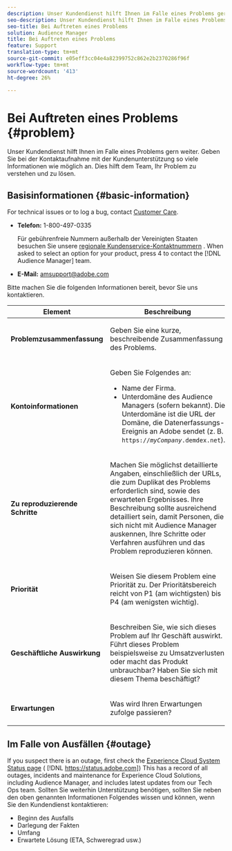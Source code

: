 ```yaml
---
description: Unser Kundendienst hilft Ihnen im Falle eines Problems gern weiter. Geben Sie bei der Kontaktaufnahme mit der Kundenunterstützung so viele Informationen wie möglich an. Dies hilft dem Team, Ihr Problem zu verstehen und zu lösen.
seo-description: Unser Kundendienst hilft Ihnen im Falle eines Problems gern weiter. Geben Sie bei der Kontaktaufnahme mit der Kundenunterstützung so viele Informationen wie möglich an. Dies hilft dem Team, Ihr Problem zu verstehen und zu lösen.
seo-title: Bei Auftreten eines Problems
solution: Audience Manager
title: Bei Auftreten eines Problems
feature: Support
translation-type: tm+mt
source-git-commit: e05eff3cc04e4a82399752c862e2b2370286f96f
workflow-type: tm+mt
source-wordcount: '413'
ht-degree: 26%

---
```



# Bei Auftreten eines Problems {#problem}

Unser Kundendienst hilft Ihnen im Falle eines Problems gern weiter. Geben Sie bei der Kontaktaufnahme mit der Kundenunterstützung so viele Informationen wie möglich an. Dies hilft dem Team, Ihr Problem zu verstehen und zu lösen.

## Basisinformationen {#basic-information}

<!-- 

r_problem.xml

 -->

For technical issues or to log a bug, contact [Customer Care](https://helpx.adobe.com/marketing-cloud/contact-support.html).

* **Telefon:** 1-800-497-0335

   Für gebührenfreie Nummern außerhalb der Vereinigten Staaten besuchen Sie unsere [regionale Kundenservice-Kontaktnummern](https://helpx.adobe.com/contact/dma-external/DMACustomeCareRegionalPhoneNumbers.html) . When asked to select an option for your product, press 4 to contact the [!DNL Audience Manager] team.

* **E-Mail:** amsupport@adobe.com

Bitte machen Sie die folgenden Informationen bereit, bevor Sie uns kontaktieren.

<table id="table_28E76031E2804265B1A48AB2659F68F0"> 
 <thead> 
  <tr> 
   <th colname="col1" class="entry"> Element </th> 
   <th colname="col2" class="entry"> Beschreibung </th> 
  </tr>
 </thead>
 <tbody> 
  <tr> 
   <td colname="col1"> <p><b>Problemzusammenfassung</b> </p> </td> 
   <td colname="col2"> <p>Geben Sie eine kurze, beschreibende Zusammenfassung des Problems. </p> </td> 
  </tr> 
  <tr> 
   <td colname="col1"> <p><b>Kontoinformationen</b> </p> </td> 
   <td colname="col2"> <p>Geben Sie Folgendes an: </p> <p> 
     <ul id="ul_6ACF6EF2165C4041A891FF36D78BBA63"> 
      <li id="li_86573CAAE8454BE6BDF44F9A8281FF95">Name der Firma. </li> 
      <li id="li_8259BB738BA84A13982A8E84BCF56B2A"><span class="keyword"> Unterdomäne des Audience Managers</span> (sofern bekannt). Die Unterdomäne ist die URL der Domäne, die Datenerfassungs-Ereignis an <span class="keyword"> Adobe</span> sendet (z. B. <code>https://<i>myCompany</i>.demdex.net</code>). </li> 
     </ul> </p> </td> 
  </tr> 
  <tr> 
   <td colname="col1"> <p><b>Zu reproduzierende Schritte</b> </p> </td> 
   <td colname="col2"> <p>Machen Sie möglichst detaillierte Angaben, einschließlich der URLs, die zum Duplikat des Problems erforderlich sind, sowie des erwarteten Ergebnisses. Ihre Beschreibung sollte ausreichend detailliert sein, damit Personen, die sich nicht mit <span class="keyword"> Audience Manager</span> auskennen, Ihre Schritte oder Verfahren ausführen und das Problem reproduzieren können. </p> </td> 
  </tr> 
  <tr> 
   <td colname="col1"> <p><b>Priorität</b> </p> </td> 
   <td colname="col2"> <p>Weisen Sie diesem Problem eine Priorität zu. Der Prioritätsbereich reicht von P1 (am wichtigsten) bis P4 (am wenigsten wichtig). </p> </td> 
  </tr> 
  <tr> 
   <td colname="col1"> <p><b>Geschäftliche Auswirkung</b> </p> </td> 
   <td colname="col2"> <p>Beschreiben Sie, wie sich dieses Problem auf Ihr Geschäft auswirkt. Führt dieses Problem beispielsweise zu Umsatzverlusten oder macht das Produkt unbrauchbar? Haben Sie sich mit diesem Thema beschäftigt? </p> </td> 
  </tr> 
  <tr> 
   <td colname="col1"> <p><b>Erwartungen</b> </p> </td> 
   <td colname="col2"> <p>Was wird Ihren Erwartungen zufolge passieren? </p> </td> 
  </tr> 
 </tbody> 
</table>

## Im Falle von Ausfällen {#outage}

If you suspect there is an outage, first check the [Experience Cloud System Status page](https://status.adobe.com) ( [!DNL https://status.adobe.com]) This has a record of all outages, incidents and maintenance for Experience Cloud Solutions, including Audience Manager, and includes latest updates from our Tech Ops team. Sollten Sie weiterhin Unterstützung benötigen, sollten Sie neben den oben genannten Informationen Folgendes wissen und können, wenn Sie den Kundendienst kontaktieren:

* Beginn des Ausfalls
* Darlegung der Fakten
* Umfang
* Erwartete Lösung (ETA, Schweregrad usw.)